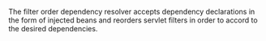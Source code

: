 The filter order dependency resolver accepts dependency declarations in
the form of injected beans and reorders servlet filters in order to
accord to the desired dependencies.
